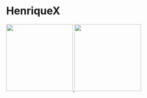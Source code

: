 # HenriqueX

<div>
<a href="https://github.com/HenryqueX">
<img loading="lazy" height="180em" src="https://github-readme-stats.vercel.app/api/top-langs/?username=HenryqueX&layout=compact&langs_count=7&theme=dracula"/>
<img loading="lazy" height="180em" src="https://github-readme-stats.vercel.app/api?username=HenryqueX&show_icons=true&theme=dracula&include_all_commits=true&count_private=true"/>
</div>
